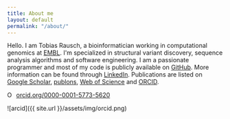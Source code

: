 ```yaml
---
title: About me
layout: default
permalink: "/about/"
---
```


Hello. I am Tobias Rausch, a bioinformatician working in computational genomics at [EMBL](https://www.embl.de/). I'm specialized in structural variant discovery, sequence analysis algorithms and software engineering. I am a passionate programmer and most of my code is publicly available on [GitHub](https://github.com/tobiasrausch). More information can be found through [LinkedIn](https://de.linkedin.com/in/tobias-rausch-48659a80). Publications are listed on [Google Scholar](https://scholar.google.de/citations?user=fQ1VoZEAAAAJ), [publons](https://publons.com/researcher/1172942/tobias-rausch/), [Web of Science](https://publons.com/researcher/H-6511-2019/) and [ORCID](https://orcid.org/0000-0001-5773-5620).

<span id="badgeCont543"><script type="text/javascript" src="https://publons.com/mashlets?el=badgeCont543&rid=H-6511-2019"></script></span>

<a href="https://orcid.org/0000-0001-5773-5620" target="orcid.widget" rel="noopener noreferrer" style="vertical-align:top;"><img src="https://orcid.org/sites/default/files/images/orcid_16x16.png" style="width:1em;margin-right:.5em;" alt="ORCID iD icon">orcid.org/0000-0001-5773-5620</a>

![arcid]({{ site.url }}/assets/img/orcid.png)
